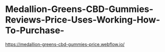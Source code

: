 # Medallion-Greens-CBD-Gummies-Reviews-Price-Uses-Working-How-To-Purchase-
https://medallion-greens-cbd-gummies-price.webflow.io/
